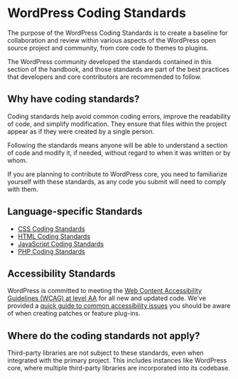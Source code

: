 # WordPress Coding Standards

The purpose of the WordPress Coding Standards is to create a baseline for collaboration and review within various aspects of the WordPress open source project and community, from core code to themes to plugins.

The WordPress community developed the standards contained in this section of the handbook, and those standards are part of the best practices that developers and core contributors are recommended to follow.
<h2>Why have coding standards?</h2>
Coding standards help avoid common coding errors, improve the readability of code, and simplify modification. They ensure that files within the project appear as if they were created by a single person.

Following the standards means anyone will be able to understand a section of code and modify it, if needed, without regard to when it was written or by whom.

If you are planning to contribute to WordPress core, you need to familiarize yourself with these standards, as any code you submit will need to comply with them.

<h2>Language-specific Standards</h2>
<ul>
		<li><a href="https://developer.wordpress.org/coding-standards/wordpress-coding-standards/css/">CSS Coding Standards</a></li>
		<li><a href="https://developer.wordpress.org/coding-standards/wordpress-coding-standards/html/">HTML Coding Standards</a></li>
		<li><a href="https://developer.wordpress.org/coding-standards/wordpress-coding-standards/javascript/">JavaScript Coding Standards</a></li>
		<li><a href="https://developer.wordpress.org/coding-standards/wordpress-coding-standards/php/">PHP Coding Standards</a></li>
</ul>

<h2>Accessibility Standards</h2>

WordPress is committed to meeting the <a href="https://www.w3.org/TR/WCAG20/">Web Content Accessibility Guidelines (WCAG) at level AA</a> for all new and updated code. We've provided a <a href="https://developer.wordpress.org/coding-standards/wordpress-coding-standards/accessibility/">quick guide to common accessibility issues</a> you should be aware of when creating patches or feature plug-ins. 

<h2>Where do the coding standards not apply?</h2>

Third-party libraries are not subject to these standards, even when integrated with the primary project. This includes instances like WordPress core, where multiple third-party libraries are incorporated into its codebase.
